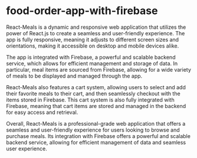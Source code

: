 # food-order-app-with-firebase


React-Meals is a dynamic and responsive web application that utilizes the power of React.js to create a seamless and user-friendly experience. The app is fully responsive, meaning it adjusts to different screen sizes and orientations, making it accessible on desktop and mobile devices alike.

The app is integrated with Firebase, a powerful and scalable backend service, which allows for efficient management and storage of data. In particular, meal items are sourced from Firebase, allowing for a wide variety of meals to be displayed and managed through the app.

React-Meals also features a cart system, allowing users to select and add their favorite meals to their cart, and then seamlessly checkout with the items stored in Firebase. This cart system is also fully integrated with Firebase, meaning that cart items are stored and managed in the backend for easy access and retrieval.

Overall, React-Meals is a professional-grade web application that offers a seamless and user-friendly experience for users looking to browse and purchase meals. Its integration with Firebase offers a powerful and scalable backend service, allowing for efficient management of data and seamless user experience.
